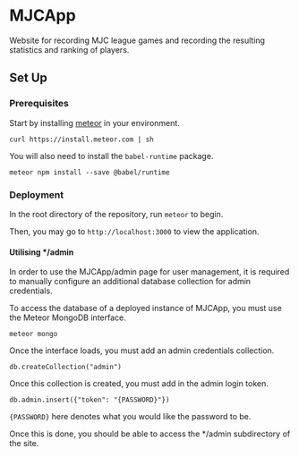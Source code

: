 # MJCApp
Website for recording MJC league games and recording the resulting statistics and ranking of players.

## Set Up

### Prerequisites

Start by installing [meteor](https://www.meteor.com/install) in your environment.

```
curl https://install.meteor.com | sh
```

You will also need to install the `babel-runtime` package.

```
meteor npm install --save @babel/runtime
```

### Deployment

In the root directory of the repository, run `meteor` to begin.

Then, you may go to `http://localhost:3000` to view the application.

#### Utilising */admin

In order to use the MJCApp/admin page for user management, it is required to manually configure an additional database collection for admin credentials.

To access the database of a deployed instance of MJCApp, you must use the Meteor MongoDB interface.

```
meteor mongo
```

Once the interface loads, you must add an admin credentials collection.

```
db.createCollection("admin")
```

Once this collection is created, you must add in the admin login token.

```
db.admin.insert({"token": "{PASSWORD}"})
```

`{PASSWORD}` here denotes what you would like the password to be.

Once this is done, you should be able to access the */admin subdirectory of the site.
